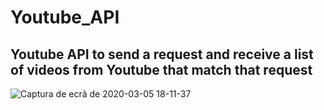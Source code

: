 # Youtube_API

## Youtube API to send a request and receive a list of videos from Youtube that match that request 

![Captura de ecrã de 2020-03-05 18-11-37](https://user-images.githubusercontent.com/37440264/76012236-e0dcc600-5f0d-11ea-9fff-b3549a95fd54.png)
